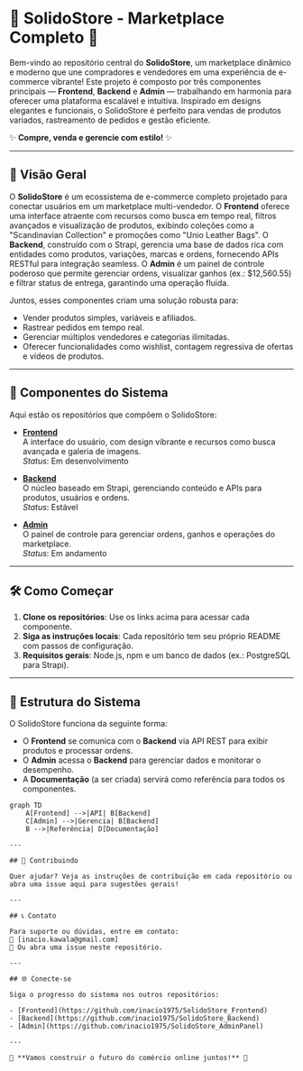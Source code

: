 # 🌟 SolidoStore - Marketplace Completo 🌟

Bem-vindo ao repositório central do **SolidoStore**, um marketplace dinâmico e moderno que une compradores e vendedores em uma experiência de e-commerce vibrante! Este projeto é composto por três componentes principais — **Frontend**, **Backend** e **Admin** — trabalhando em harmonia para oferecer uma plataforma escalável e intuitiva. Inspirado em designs elegantes e funcionais, o SolidoStore é perfeito para vendas de produtos variados, rastreamento de pedidos e gestão eficiente.

✨ **Compre, venda e gerencie com estilo!** ✨

---

## 🎨 Visão Geral

O **SolidoStore** é um ecossistema de e-commerce completo projetado para conectar usuários em um marketplace multi-vendedor. O **Frontend** oferece uma interface atraente com recursos como busca em tempo real, filtros avançados e visualização de produtos, exibindo coleções como a "Scandinavian Collection" e promoções como "Unio Leather Bags". O **Backend**, construído com o Strapi, gerencia uma base de dados rica com entidades como produtos, variações, marcas e ordens, fornecendo APIs RESTful para integração seamless. O **Admin** é um painel de controle poderoso que permite gerenciar ordens, visualizar ganhos (ex.: $12,560.55) e filtrar status de entrega, garantindo uma operação fluida.

Juntos, esses componentes criam uma solução robusta para:
- Vender produtos simples, variáveis e afiliados.
- Rastrear pedidos em tempo real.
- Gerenciar múltiplos vendedores e categorias ilimitadas.
- Oferecer funcionalidades como wishlist, contagem regressiva de ofertas e vídeos de produtos.

<!-- Confira a captura de tela do frontend para um gostinho da experiência:

![Captura de Tela do SolidoStore](https://via.placeholder.com/800x400.png?text=SolidoStore+Frontend+Preview)  
*(Nota: Substitua o link da imagem pelo URL real da sua captura de tela do frontend.)* -->

---

## 🚀 Componentes do Sistema

Aqui estão os repositórios que compõem o SolidoStore:

- **[Frontend](https://github.com/inacio1975/SolidoStore_Frontend)**  
  A interface do usuário, com design vibrante e recursos como busca avançada e galeria de imagens.  
  *Status*: Em desenvolvimento

- **[Backend](https://github.com/inacio1975/SolidoStore_Backend)**  
  O núcleo baseado em Strapi, gerenciando conteúdo e APIs para produtos, usuários e ordens.  
  *Status*: Estável

- **[Admin](https://github.com/inacio1975/SolidoStore_AdminPanel)**  
  O painel de controle para gerenciar ordens, ganhos e operações do marketplace.  
  *Status*: Em andamento

---

## 🛠️ Como Começar

1. **Clone os repositórios**: Use os links acima para acessar cada componente.
2. **Siga as instruções locais**: Cada repositório tem seu próprio README com passos de configuração.
3. **Requisitos gerais**: Node.js, npm e um banco de dados (ex.: PostgreSQL para Strapi).

---

## 📸 Estrutura do Sistema

O SolidoStore funciona da seguinte forma:  
- O **Frontend** se comunica com o **Backend** via API REST para exibir produtos e processar ordens.  
- O **Admin** acessa o **Backend** para gerenciar dados e monitorar o desempenho.  
- A **Documentação** (a ser criada) servirá como referência para todos os componentes.

```mermaid
graph TD
    A[Frontend] -->|API| B[Backend]
    C[Admin] -->|Gerencia| B[Backend]
    B -->|Referência| D[Documentação]

---

## 🤝 Contribuindo

Quer ajudar? Veja as instruções de contribuição em cada repositório ou abra uma issue aqui para sugestões gerais!

---

## 📞 Contato

Para suporte ou dúvidas, entre em contato:  
📧 [inacio.kawala@gmail.com]  
💬 Ou abra uma issue neste repositório.

---

## 🌐 Conecte-se

Siga o progresso do sistema nos outros repositórios:  

- [Frontend](https://github.com/inacio1975/SolidoStore_Frontend)  
- [Backend](https://github.com/inacio1975/SolidoStore_Backend)  
- [Admin](https://github.com/inacio1975/SolidoStore_AdminPanel)

---

🎉 **Vamos construir o futuro do comércio online juntos!** 🎉
